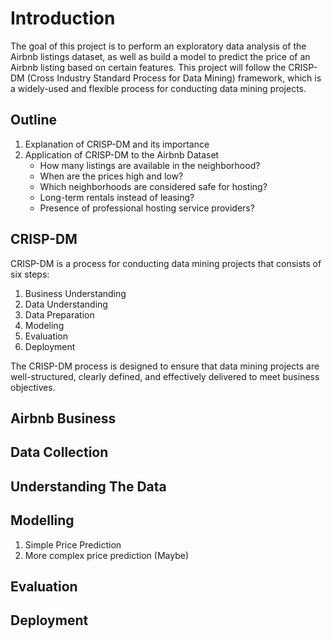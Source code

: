 # Introduction

The goal of this project is to perform an exploratory data analysis of the Airbnb listings dataset, as well as build a model to predict the price of an Airbnb listing based on certain features. This project will follow the CRISP-DM (Cross Industry Standard Process for Data Mining) framework, which is a widely-used and flexible process for conducting data mining projects.

## Outline
1. Explanation of CRISP-DM and its importance
2. Application of CRISP-DM to the Airbnb Dataset
   - How many listings are available in the neighborhood?
   - When are the prices high and low?
   - Which neighborhoods are considered safe for hosting?
   - Long-term rentals instead of leasing?
   - Presence of professional hosting service providers?

## CRISP-DM

CRISP-DM is a process for conducting data mining projects that consists of six steps:
1. Business Understanding
2. Data Understanding
3. Data Preparation
4. Modeling
5. Evaluation
6. Deployment

The CRISP-DM process is designed to ensure that data mining projects are well-structured, clearly defined, and effectively delivered to meet business objectives.

## Airbnb Business

## Data Collection

## Understanding The Data

## Modelling
1. Simple Price Prediction
2. More complex price prediction (Maybe)

## Evaluation

## Deployment
